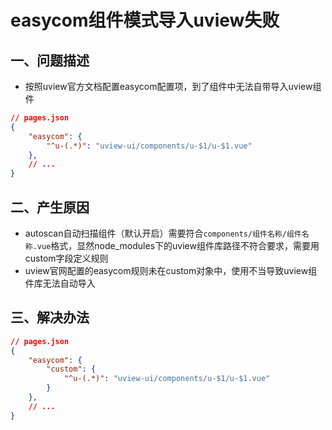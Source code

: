 # easycom组件模式导入uview失败

## 一、问题描述

- 按照uview官方文档配置easycom配置项，到了组件中无法自带导入uview组件

```json
// pages.json
{
	"easycom": {
		"^u-(.*)": "uview-ui/components/u-$1/u-$1.vue"
	},
	// ...
}
```



 ## 二、产生原因

- autoscan自动扫描组件（默认开启）需要符合`components/组件名称/组件名称.vue`格式，显然node_modules下的uview组件库路径不符合要求，需要用custom字段定义规则
- uview官网配置的easycom规则未在custom对象中，使用不当导致uview组件库无法自动导入



## 三、解决办法

```json
// pages.json
{
    "easycom": {
        "custom": {
            "^u-(.*)": "uview-ui/components/u-$1/u-$1.vue"
        }
    },
    // ...
}
```
